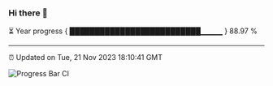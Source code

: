 ### Hi there 👋

⏳ Year progress { ██████████████████████████▁▁▁▁ } 88.97 %

---

⏰ Updated on Tue, 21 Nov 2023 18:10:41 GMT

![Progress Bar CI](https://github.com/Shyam-Makwana/GitHub-Actions-Demo/workflows/Progress%20Bar%20CI/badge.svg)
